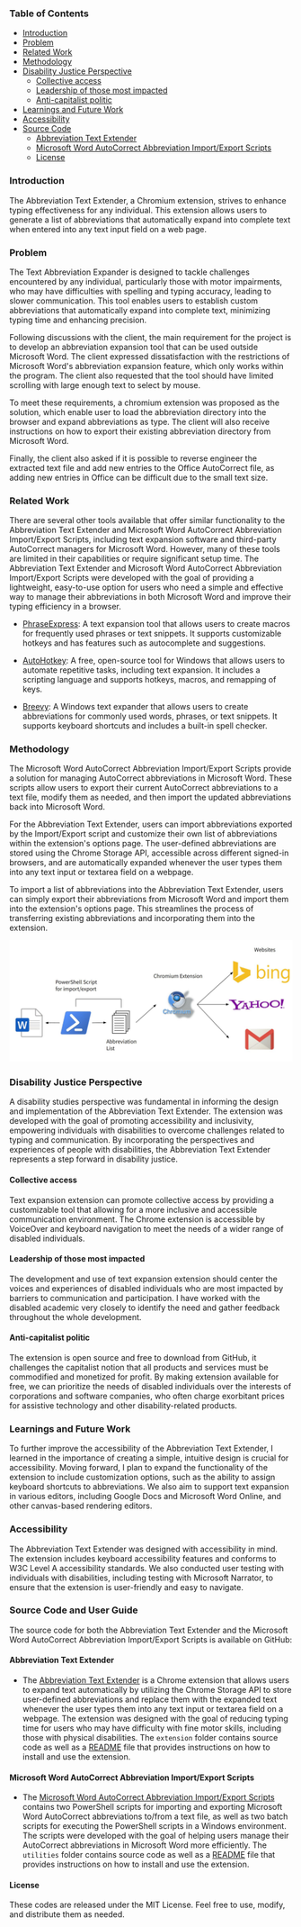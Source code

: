 ### Table of Contents

- [Introduction](#introduction)
- [Problem](#problem)
- [Related Work](#related_work)
- [Methodology](#methodology)
- [Disability Justice Perspective](#disability_justice_perspective)
    - [Collective access](#collective_access)
    - [Leadership of those most impacted](#leadership_of_those_most_impacted)
    - [Anti-capitalist politic](#anti_capitalist_politic)
- [Learnings and Future Work](#learnings_and_future_work)
- [Accessibility](#accessibility)
- [Source Code](#source_code_and_user_guide)
    - [Abbreviation Text Extender](#abbreviation_text_extender)
    - [Microsoft Word AutoCorrect Abbreviation Import/Export Scripts](#ms_script)
    - [License](#license)

### Introduction <a id="introduction"></a>

The Abbreviation Text Extender, a Chromium extension, strives to enhance typing effectiveness for any individual. This extension allows users to generate a list of abbreviations that automatically expand into complete text when entered into any text input field on a web page.

### Problem <a id="problem"></a>

The Text Abbreviation Expander is designed to tackle challenges encountered by any individual, particularly those with motor impairments, who may have difficulties with spelling and typing accuracy, leading to slower communication. This tool enables users to establish custom abbreviations that automatically expand into complete text, minimizing typing time and enhancing precision.

Following discussions with the client, the main requirement for the project is to develop an abbreviation expansion tool that can be used outside Microsoft Word. The client expressed dissatisfaction with the restrictions of Microsoft Word's abbreviation expansion feature, which only works within the program. The client also requested that the tool should have limited scrolling with large enough text to select by mouse.

To meet these requirements, a chromium extension was proposed as the solution, which enable user to load the abbreviation directory into the browser and expand abbreviations as type. The client will also receive instructions on how to export their existing abbreviation directory from Microsoft Word.

Finally, the client also asked if it is possible to reverse engineer the extracted text file and add new entries to the Office AutoCorrect file, as adding new entries in Office can be difficult due to the small text size.

### Related Work <a id="related_work"></a>

There are several other tools available that offer similar functionality to the Abbreviation Text Extender and Microsoft Word AutoCorrect Abbreviation Import/Export Scripts, including text expansion software and third-party AutoCorrect managers for Microsoft Word. However, many of these tools are limited in their capabilities or require significant setup time. The Abbreviation Text Extender and Microsoft Word AutoCorrect Abbreviation Import/Export Scripts were developed with the goal of providing a lightweight, easy-to-use option for users who need a simple and effective way to manage their abbreviations in both Microsoft Word and improve their typing efficiency in a browser.

- [PhraseExpress](https://www.phraseexpress.com/): A text expansion tool that allows users to create macros for frequently used phrases or text snippets. It supports customizable hotkeys and has features such as autocomplete and suggestions.

- [AutoHotkey](https://www.autohotkey.com/): A free, open-source tool for Windows that allows users to automate repetitive tasks, including text expansion. It includes a scripting language and supports hotkeys, macros, and remapping of keys.

- [Breevy](http://www.16software.com/breevy/): A Windows text expander that allows users to create abbreviations for commonly used words, phrases, or text snippets. It supports keyboard shortcuts and includes a built-in spell checker.

### Methodology <a id="methodology"></a>

The Microsoft Word AutoCorrect Abbreviation Import/Export Scripts provide a solution for managing AutoCorrect abbreviations in Microsoft Word. These scripts allow users to export their current AutoCorrect abbreviations to a text file, modify them as needed, and then import the updated abbreviations back into Microsoft Word.

For the Abbreviation Text Extender, users can import abbreviations exported by the Import/Export script and customize their own list of abbreviations within the extension's options page. The user-defined abbreviations are stored using the Chrome Storage API, accessible across different signed-in browsers, and are automatically expanded whenever the user types them into any text input or textarea field on a webpage.

To import a list of abbreviations into the Abbreviation Text Extender, users can simply export their abbreviations from Microsoft Word and import them into the extension's options page. This streamlines the process of transferring existing abbreviations and incorporating them into the extension.

![A flow diagram of  Microsoft Word AutoCorrect Abbreviation Import/Export Scripts that can import and export the abbreviation list and works together with Abbreviation Text Extender](./readme-images/diagram.jpg)

### Disability Justice Perspective <a id="disability_justice_perspective"></a>

A disability studies perspective was fundamental in informing the design and implementation of the Abbreviation Text Extender. The extension was developed with the goal of promoting accessibility and inclusivity, empowering individuals with disabilities to overcome challenges related to typing and communication. By incorporating the perspectives and experiences of people with disabilities, the Abbreviation Text Extender represents a step forward in disability justice.

#### Collective access <a id="collective_access"></a>

Text expansion extension can promote collective access by providing a customizable tool that allowing for a more inclusive and accessible communication environment. The Chrome extension is accessible by VoiceOver and keyboard navigation to meet the needs of a wider range of disabled individuals.

#### Leadership of those most impacted <a id="leadership_of_those_most_impacted"></a> 

The development and use of text expansion extension should center the voices and experiences of disabled individuals who are most impacted by barriers to communication and participation. I have worked with the disabled academic very closely to identify the need and gather feedback throughout the whole development.

#### Anti-capitalist politic <a id="anti_capitalist_politic"></a> 

The extension is open source and free to download from GitHub, it challenges the capitalist notion that all products and services must be commodified and monetized for profit. By making extension available for free, we can prioritize the needs of disabled individuals over the interests of corporations and software companies, who often charge exorbitant prices for assistive technology and other disability-related products.

### Learnings and Future Work  <a id="learnings_and_future_work"></a> 

To further improve the accessibility of the Abbreviation Text Extender, I learned in the importance of creating a simple, intuitive design is crucial for accessibility. Moving forward, I plan to expand the functionality of the extension to include customization options, such as the ability to assign keyboard shortcuts to abbreviations. We also aim to support text expansion in various editors, including Google Docs and Microsoft Word Online, and other canvas-based rendering editors.

### Accessibility <a id="accessibility"></a> 

The Abbreviation Text Extender was designed with accessibility in mind. The extension includes keyboard accessibility features and conforms to W3C Level A accessibility standards. We also conducted user testing with individuals with disabilities, including testing with Microsoft Narrator, to ensure that the extension is user-friendly and easy to navigate.

### Source Code and User Guide <a id="source_code_and_user_guide"></a> 

The source code for both the Abbreviation Text Extender and the Microsoft Word AutoCorrect Abbreviation Import/Export Scripts is available on GitHub:

#### Abbreviation Text Extender <a id="abbreviation_text_extender"></a> 
- The [Abbreviation Text Extender](https://github.com/makkamchuen/Abbreviation-Text-Extender/tree/main/extension) is a Chrome extension that allows users to expand text automatically by utilizing the Chrome Storage API to store user-defined abbreviations and replace them with the expanded text whenever the user types them into any text input or textarea field on a webpage. The extension was designed with the goal of reducing typing time for users who may have difficulty with fine motor skills, including those with physical disabilities. The `extension` folder contains source code as well as a [README](https://github.com/makkamchuen/Abbreviation-Text-Extender/tree/main/extension) file that provides instructions on how to install and use the extension. 

#### Microsoft Word AutoCorrect Abbreviation Import/Export Scripts <a id="ms_script"></a> 
- The [Microsoft Word AutoCorrect Abbreviation Import/Export Scripts](https://github.com/makkamchuen/Abbreviation-Text-Extender/tree/main/utilities) contains two PowerShell scripts for importing and exporting Microsoft Word AutoCorrect abbreviations to/from a text file, as well as two batch scripts for executing the PowerShell scripts in a Windows environment. The scripts were developed with the goal of helping users manage their AutoCorrect abbreviations in Microsoft Word more efficiently. The `utilities` folder contains source code as well as a [README](https://github.com/makkamchuen/Abbreviation-Text-Extender/tree/main/utilities) file that provides instructions on how to install and use the extension. 

#### License <a id="license"></a>
These codes are released under the MIT License. Feel free to use, modify, and distribute them as needed.
